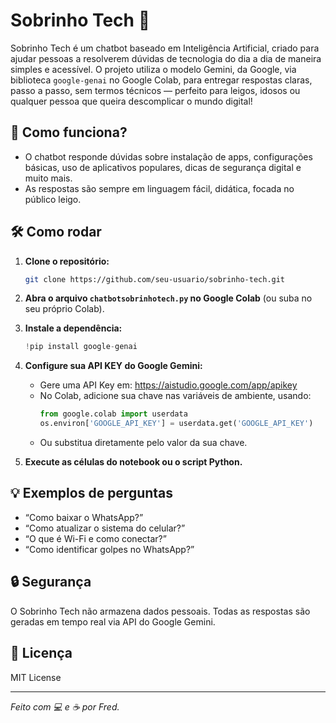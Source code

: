 # Sobrinho Tech 🤖

Sobrinho Tech é um chatbot baseado em Inteligência Artificial, criado para ajudar pessoas a resolverem dúvidas de tecnologia do dia a dia de maneira simples e acessível. O projeto utiliza o modelo Gemini, da Google, via biblioteca `google-genai` no Google Colab, para entregar respostas claras, passo a passo, sem termos técnicos — perfeito para leigos, idosos ou qualquer pessoa que queira descomplicar o mundo digital!

## 🚀 Como funciona?

- O chatbot responde dúvidas sobre instalação de apps, configurações básicas, uso de aplicativos populares, dicas de segurança digital e muito mais.
- As respostas são sempre em linguagem fácil, didática, focada no público leigo.

## 🛠️ Como rodar

1. **Clone o repositório:**
    ```bash
    git clone https://github.com/seu-usuario/sobrinho-tech.git
    ```
2. **Abra o arquivo `chatbotsobrinhotech.py` no Google Colab** (ou suba no seu próprio Colab).

3. **Instale a dependência:**
    ```python
    !pip install google-genai
    ```

4. **Configure sua API KEY do Google Gemini:**
    - Gere uma API Key em: https://aistudio.google.com/app/apikey
    - No Colab, adicione sua chave nas variáveis de ambiente, usando:
      ```python
      from google.colab import userdata
      os.environ['GOOGLE_API_KEY'] = userdata.get('GOOGLE_API_KEY')
      ```
    - Ou substitua diretamente pelo valor da sua chave.

5. **Execute as células do notebook ou o script Python.**

## 💡 Exemplos de perguntas

- “Como baixar o WhatsApp?”
- “Como atualizar o sistema do celular?”
- “O que é Wi-Fi e como conectar?”
- “Como identificar golpes no WhatsApp?”

## 🔒 Segurança

O Sobrinho Tech não armazena dados pessoais. Todas as respostas são geradas em tempo real via API do Google Gemini.

## 📄 Licença

MIT License

---

*Feito com 💻 e ☕ por Fred.*
